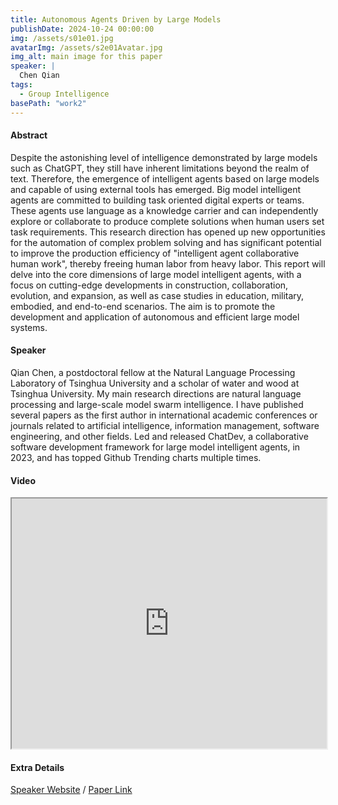 ```yaml
---
title: Autonomous Agents Driven by Large Models
publishDate: 2024-10-24 00:00:00
img: /assets/s01e01.jpg
avatarImg: /assets/s2e01Avatar.jpg
img_alt: main image for this paper
speaker: |
  Chen Qian
tags:
  - Group Intelligence
basePath: "work2"
---
```


#### Abstract

Despite the astonishing level of intelligence demonstrated by large models such as ChatGPT, they still have inherent limitations beyond the realm of text. Therefore, the emergence of intelligent agents based on large models and capable of using external tools has emerged. Big model intelligent agents are committed to building task oriented digital experts or teams. These agents use language as a knowledge carrier and can independently explore or collaborate to produce complete solutions when human users set task requirements. This research direction has opened up new opportunities for the automation of complex problem solving and has significant potential to improve the production efficiency of "intelligent agent collaborative human work", thereby freeing human labor from heavy labor. This report will delve into the core dimensions of large model intelligent agents, with a focus on cutting-edge developments in construction, collaboration, evolution, and expansion, as well as case studies in education, military, embodied, and end-to-end scenarios. The aim is to promote the development and application of autonomous and efficient large model systems.

#### Speaker

Qian Chen, a postdoctoral fellow at the Natural Language Processing Laboratory of Tsinghua University and a scholar of water and wood at Tsinghua University. My main research directions are natural language processing and large-scale model swarm intelligence. I have published several papers as the first author in international academic conferences or journals related to artificial intelligence, information management, software engineering, and other fields. Led and released ChatDev, a collaborative software development framework for large model intelligent agents, in 2023, and has topped Github Trending charts multiple times.

#### Video

<iframe width="100%" height="400px"
src="https://www.youtube.com/embed/kLywWz7QZy4" style="display: block; margin: 0 auto;">
</iframe>

#### Extra Details

<!-- [Speaker Website](https://qianc62.github.io/) / [Paper Link](https://arxiv.org/abs/2406.14928) / [Paper Project Page](https://huangjh-pub.github.io/publication/nksr/) / [Paper Video](https://www.youtube.com/watch?reload=9&v=J1V5F2z-dWY) / [Paper Code](https://github.com/nv-tlabs/nksr) -->
[Speaker Website](https://qianc62.github.io/) / [Paper Link](https://arxiv.org/abs/2406.14928) 
